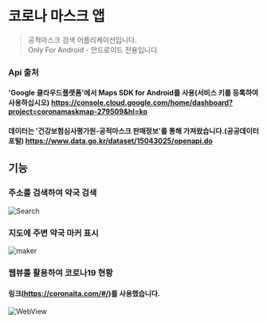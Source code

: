 # 코로나 마스크 앱
> 공적마스크 검색 어플리케이션입니다.   
> Only For Android - 안드로이드 전용입니다.
### Api 출처
#### 'Google 클라우드플랫폼'에서 Maps SDK for Android를 사용(서비스 키를 등록하여 사용하십시오) https://console.cloud.google.com/home/dashboard?project=coronamaskmap-279509&hl=ko
#### 데이터는 '건강보험심사평가원-공적마스크 판매정보'를 통해 가져왔습니다.(공공데이터포털) https://www.data.go.kr/dataset/15043025/openapi.do
## 기능
### 주소를 검색하여 약국 검색
![Search](https://user-images.githubusercontent.com/63217165/83959724-71cf8e80-a8bb-11ea-8038-b3f53f3fc7f4.PNG)
### 지도에 주변 약국 마커 표시
![maker](https://user-images.githubusercontent.com/63217165/83961171-8fa4ef80-a8cb-11ea-918e-199347f5ce8d.PNG)
### 웹뷰를 활용하여 코로나19 현황
#### 링크(https://coronaita.com/#/)를 사용했습니다.

![WebView](https://user-images.githubusercontent.com/63217165/83959727-75631580-a8bb-11ea-8706-cc63660fb337.PNG)
